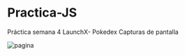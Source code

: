 # Practica-JS
Práctica semana 4 LaunchX- Pokedex
Capturas de pantalla

![pagina](https://user-images.githubusercontent.com/93401884/159517585-923032aa-e390-4706-8d2f-8d1f894d841c.png)
